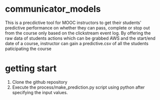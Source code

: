 # communicator_models
This is a precdictive tool for MOOC instructors to get their students' predictive performance on whether they can pass, complete or stop out from the course only based on the clickstream event log.
By offering the raw data of students actions which can be grabbed AWS and the start/end date of a course, instructor can gain a predictive.csv of all the students paticipating the course

# getting start
1. Clone the github repository
2. Execute the process/make_prediction.py script using python after specifying the input values. 
